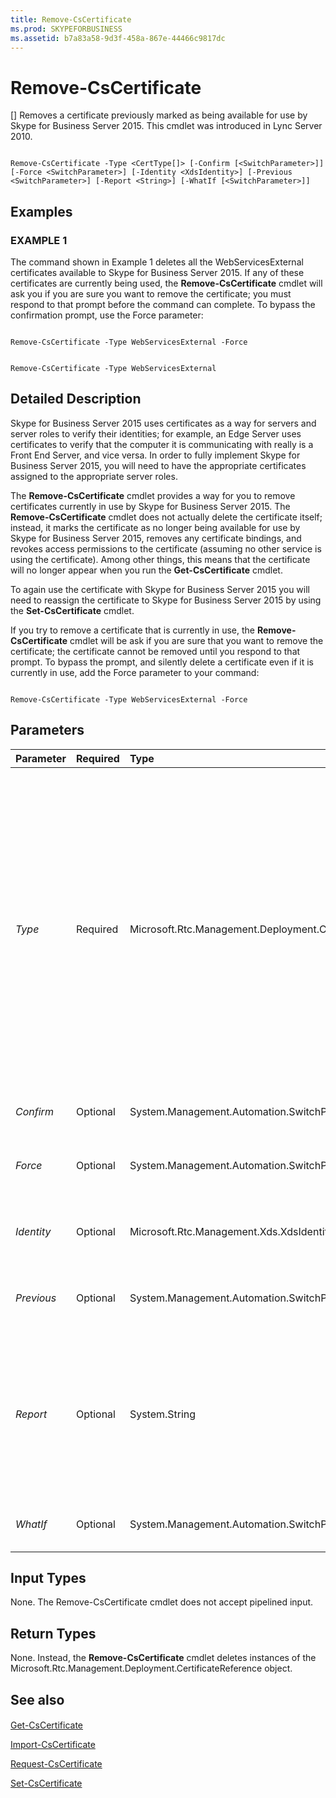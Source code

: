 ```yaml
---
title: Remove-CsCertificate
ms.prod: SKYPEFORBUSINESS
ms.assetid: b7a83a58-9d3f-458a-867e-44466c9817dc
---
```



# Remove-CsCertificate
[]
Removes a certificate previously marked as being available for use by Skype for Business Server 2015. This cmdlet was introduced in Lync Server 2010.
  
    
    


```

Remove-CsCertificate -Type <CertType[]> [-Confirm [<SwitchParameter>]] [-Force <SwitchParameter>] [-Identity <XdsIdentity>] [-Previous <SwitchParameter>] [-Report <String>] [-WhatIf [<SwitchParameter>]]

```


## Examples


  
    
    

### EXAMPLE 1

The command shown in Example 1 deletes all the WebServicesExternal certificates available to Skype for Business Server 2015. If any of these certificates are currently being used, the **Remove-CsCertificate** cmdlet will ask you if you are sure you want to remove the certificate; you must respond to that prompt before the command can complete. To bypass the confirmation prompt, use the Force parameter:
  
    
    

```

Remove-CsCertificate -Type WebServicesExternal -Force

```


```

Remove-CsCertificate -Type WebServicesExternal
```


## Detailed Description

Skype for Business Server 2015 uses certificates as a way for servers and server roles to verify their identities; for example, an Edge Server uses certificates to verify that the computer it is communicating with really is a Front End Server, and vice versa. In order to fully implement Skype for Business Server 2015, you will need to have the appropriate certificates assigned to the appropriate server roles.
  
    
    
The **Remove-CsCertificate** cmdlet provides a way for you to remove certificates currently in use by Skype for Business Server 2015. The **Remove-CsCertificate** cmdlet does not actually delete the certificate itself; instead, it marks the certificate as no longer being available for use by Skype for Business Server 2015, removes any certificate bindings, and revokes access permissions to the certificate (assuming no other service is using the certificate). Among other things, this means that the certificate will no longer appear when you run the **Get-CsCertificate** cmdlet.
  
    
    
To again use the certificate with Skype for Business Server 2015 you will need to reassign the certificate to Skype for Business Server 2015 by using the **Set-CsCertificate** cmdlet.
  
    
    
If you try to remove a certificate that is currently in use, the **Remove-CsCertificate** cmdlet will be ask if you are sure that you want to remove the certificate; the certificate cannot be removed until you respond to that prompt. To bypass the prompt, and silently delete a certificate even if it is currently in use, add the Force parameter to your command:
  
    
    



```

Remove-CsCertificate -Type WebServicesExternal -Force

```


## Parameters



|**Parameter**|**Required**|**Type**|**Description**|
|:-----|:-----|:-----|:-----|
| _Type_ <br/> |Required  <br/> |Microsoft.Rtc.Management.Deployment.CertType[]  <br/> |Type of certificate to be deleted. Certificate types include (but are not limited to):  <br/> AccessEdgeExternal  <br/> AudioVideoAuthentication  <br/> DataEdgeExternal  <br/> Default  <br/> External  <br/> Internal  <br/> PICWebService (Skype for Business Online only)  <br/> ProvisionService (Skype for Business Online only)  <br/> WebServicesExternal  <br/> WebServicesInternal  <br/> WsFedTokenTransfer  <br/> For example, this syntax deletes the Default certificate:  `-Type Default`.  <br/> You can delete multiple types in a single command by separating the certificate types with commas:  <br/>  `-Type Internal,External,Default` <br/> |
| _Confirm_ <br/> |Optional  <br/> |System.Management.Automation.SwitchParameter  <br/> |Prompts you for confirmation before executing the command.  <br/> |
| _Force_ <br/> |Optional  <br/> |System.Management.Automation.SwitchParameter  <br/> |Bypasses the confirmation prompt that typically occurs if you attempt to delete a certificate that is currently in use.  <br/> |
| _Identity_ <br/> |Optional  <br/> |Microsoft.Rtc.Management.Xds.XdsIdentity  <br/> |When set to Global, removes the certificate from the global scope. When not specified, certificates are removed from the local computer.  <br/> |
| _Previous_ <br/> |Optional  <br/> |System.Management.Automation.SwitchParameter  <br/> |When specified, removes the previously-assigned certificate instead of the currently-assigned certificate.  <br/> |
| _Report_ <br/> |Optional  <br/> |System.String  <br/> |Enables you to record detailed information about the procedures carried out by the **Remove-CsCertificate** cmdlet. The parameter value should be the full path to the HTML file to be generated; for example: `-Report C:\\Logs\\Certificates.html`. If the specified file already exists it will automatically be overwritten with the new information.  <br/> |
| _WhatIf_ <br/> |Optional  <br/> |System.Management.Automation.SwitchParameter  <br/> |Describes what would happen if you executed the command without actually executing the command.  <br/> |
   

## Input Types

None. The Remove-CsCertificate cmdlet does not accept pipelined input.
  
    
    

## Return Types

None. Instead, the **Remove-CsCertificate** cmdlet deletes instances of the Microsoft.Rtc.Management.Deployment.CertificateReference object.
  
    
    

## See also


#### 


  
    
    
 [Get-CsCertificate](get-cscertificate.md)
  
    
    
 [Import-CsCertificate](import-cscertificate.md)
  
    
    
 [Request-CsCertificate](request-cscertificate.md)
  
    
    
 [Set-CsCertificate](set-cscertificate.md)
